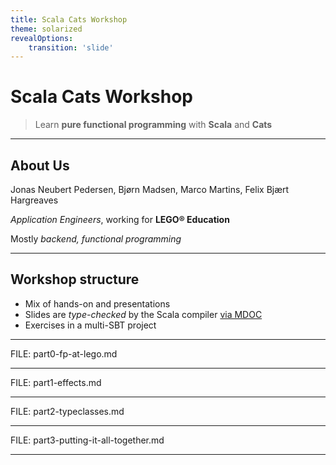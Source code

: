 ```yaml
---
title: Scala Cats Workshop
theme: solarized
revealOptions:
    transition: 'slide'
---
```


# Scala Cats Workshop



> Learn **pure functional programming** with **Scala** and **Cats**

----

## About Us

Jonas Neubert Pedersen, Bjørn Madsen, Marco Martins, Felix Bjært Hargreaves

*Application Engineers*, working for **LEGO® Education**

Mostly *backend, functional programming*

----


## Workshop structure

* Mix of hands-on and presentations
* Slides are *type-checked* by the Scala compiler [via MDOC](https://github.com/scalameta/mdoc)
* Exercises in a multi-SBT project

---

FILE: part0-fp-at-lego.md

---

FILE: part1-effects.md

---


FILE: part2-typeclasses.md


---

FILE: part3-putting-it-all-together.md


---